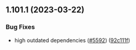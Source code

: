 ## 1.101.1 (2023-03-22)


### Bug Fixes

* high outdated dependencies ([#5592](https://github.com/EddieHubCommunity/LinkFree/issues/5592)) ([92c111f](https://github.com/EddieHubCommunity/LinkFree/commit/92c111f234b82c1435ed8ed4e7004193c0cb282a))



